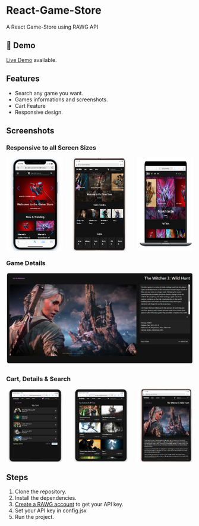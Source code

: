 # React-Game-Store
A React Game-Store using RAWG API

## 🔴 Demo
[Live Demo](https://react-gamestore.netlify.app/) available.

## Features

- Search any game you want.
- Games informations and screenshots.
- Cart Feature
- Responsive design.

## Screenshots

### Responsive to all Screen Sizes
<div style="display: flex; justify-content: space-between;">
    <img src="/src/resources/111.PNG" width="30%" />
    <img src="/src/resources/222.PNG" width="30%" />
    <img src="/src/resources/3333.PNG" width="30%" />
</div>

### Game Details 
![](/src/resources/555.PNG)

### Cart, Details & Search
<div style="display: flex; justify-content: space-between;">
    <img src="/src/resources/777.PNG" width="30%" />
    <img src="/src/resources/888.PNG" width="30%" />
    <img src="/src/resources/999.PNG" width="30%" />
</div>

## Steps

1. Clone the repository.
2. Install the dependencies.
3. [Create a RAWG account](https://rawg.io/apidocs) to get your API key.
4. Set your API key in config.jsx
5. Run the project.
